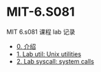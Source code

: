 # MIT-6.S081
MIT 6.s081 课程 lab 记录

- [0. 介绍](https://www.yuque.com/lawliet9/mxp4s5/hno5sh)
- [1. Lab util: Unix utilities](https://www.yuque.com/lawliet9/mxp4s5/zw5aeq)
- [2. Lab syscall: system calls](https://www.yuque.com/lawliet9/mxp4s5/cpd2rg)
